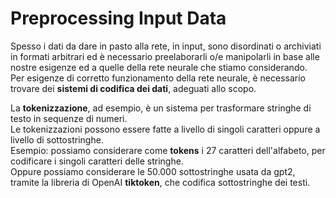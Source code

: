 # Preprocessing Input Data

Spesso i dati da dare in pasto alla rete, in input, sono disordinati o archiviati in formati arbitrari
ed è necessario preelaborarli o/e manipolarli in base alle nostre esigenze ed a quelle della rete neurale che stiamo considerando.  
Per esigenze di corretto funzionamento della rete neurale, è necessario trovare dei **sistemi di codifica dei dati**, adeguati allo scopo.  

La **tokenizzazione**, ad esempio, è un sistema per trasformare stringhe di testo in sequenze di numeri.  
Le tokenizzazioni possono essere fatte a livello di singoli caratteri oppure a livello di sottostringhe.  
Esempio: possiamo considerare come **tokens** i 27 caratteri dell'alfabeto, per codificare i singoli  caratteri delle stringhe.  
Oppure possiamo considerare le 50.000 sottostringhe usata da gpt2, tramite la libreria di OpenAI **tiktoken**, che codifica sottostringhe dei testi.  

